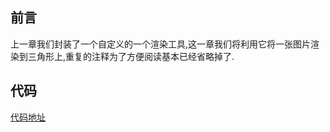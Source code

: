 ## 前言

上一章我们封装了一个自定义的一个渲染工具,这一章我们将利用它将一张图片渲染到三角形上,重复的注释为了方便阅读基本已经省略掉了.

## 代码

[代码地址](https://github.com/RPGLiker/StudyForOpenGL/blob/master/OpegGLDemo/OpegGLDemo/Class/SimpleTexture/SimpleTextureViewController.m)

